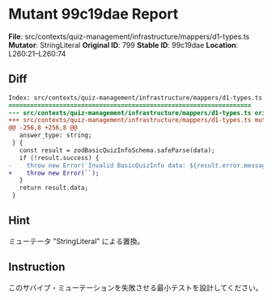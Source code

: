 # Mutant 99c19dae Report

**File**: src/contexts/quiz-management/infrastructure/mappers/d1-types.ts
**Mutator**: StringLiteral
**Original ID**: 799
**Stable ID**: 99c19dae
**Location**: L260:21–L260:74

## Diff

```diff
Index: src/contexts/quiz-management/infrastructure/mappers/d1-types.ts
===================================================================
--- src/contexts/quiz-management/infrastructure/mappers/d1-types.ts	original
+++ src/contexts/quiz-management/infrastructure/mappers/d1-types.ts	mutated #799
@@ -256,8 +256,8 @@
   answer_type: string;
 } {
   const result = zodBasicQuizInfoSchema.safeParse(data);
   if (!result.success) {
-    throw new Error(`Invalid BasicQuizInfo data: ${result.error.message}`);
+    throw new Error(``);
   }
   return result.data;
 }
```

## Hint

ミューテータ "StringLiteral" による置換。

## Instruction

このサバイブ・ミューテーションを失敗させる最小テストを設計してください。
